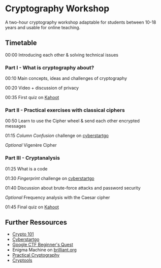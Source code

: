 # Cryptography Workshop
A two-hour cryptography workshop adaptable for students between 10-18 years and usable for online teaching.

## Timetable
00:00 Introducing each other & solving technical issues
### Part I - What is cryptography about?
00:10 Main concepts, ideas and challenges of cryptography

00:20 Video + discussion of privacy

00:35 First quiz on [Kahoot](https://create.kahoot.it/share/cryptography-i/3d21faeb-db61-48e4-8446-a0e20ce1813f)

### Part II - Practical exercises with classical ciphers
00:50 Learn to use the Cipher wheel & send each other encrypted messages

01:15 *Column Confusion* challenge on [cyberstartgo](https://go.joincyberstart.com/challenges/CR01)

*Optional* Vigenère Cipher

### Part III - Cryptanalysis
01:25 What is a code

01:30 *Fingerprint* challenge on [cyberstartgo](https://go.joincyberstart.com/challenges/CR02)

01:40 Discussion about brute-force attacks and password security

*Optional* Frequency analysis with the Caesar cipher

01:45 Final quiz on [Kahoot](https://create.kahoot.it/share/cryptography-ii/27b08e85-d032-4a2b-a966-d40c1878077d)


## Further Ressources
- [Crypto 101](https://www.crypto101.io/)
- [Cyberstartgo](https://go.joincyberstart.com/)
- [Google CTF Beginner's Quest](https://capturetheflag.withgoogle.com/#beginners/)
- Enigma Machine on [brilliant.org](https://brilliant.org/wiki/enigma-machine/)
- [Practical Cryptography](http://www.practicalcryptography.com/)
- [Cryptools](https://cryptools.github.io)
